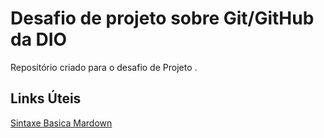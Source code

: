 #  Desafio de projeto  sobre Git/GitHub da  DIO
Repositório criado para o desafio  de  Projeto .

##  Links Úteis
[Sintaxe Basica Mardown](https://www.markdownguide.org/basic-syntax/)
